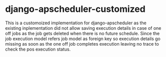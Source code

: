 # django-apscheduler-customized
This is a customoized implementation for django-apscheduler as the existing inplementation did not allow saving execution details in case of one off jobs as the job gets deleted when there is no future schedule. Since the job execution model refers job model as foreign key so execution details go missing as soon as the one off job completes execution leaving no trace to check the pos execution status.

